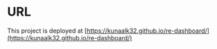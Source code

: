 # URL

This project is deployed at [https://kunaalk32.github.io/re-dashboard/](https://kunaalk32.github.io/re-dashboard/)
